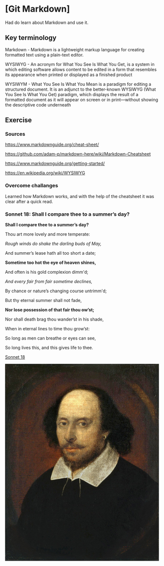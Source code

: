 # [Git Markdown]

Had do learn about Markdown and use it.

## Key terminology

Markdown - Markdown is a lightweight markup language for creating formatted text using a plain-text editor. 

WYSIWYG - An acronym for What You See Is What You Get, is a system in which editing software allows content to be edited in a form that resembles its appearance when printed or displayed as a finished product

WYSIWYM - What You See Is What You Mean is a paradigm for editing a structured document. It is an adjunct to the better-known WYSIWYG (What You See Is What You Get) paradigm, which displays the result of a formatted document as it will appear on screen or in print—without showing the descriptive code underneath



## Exercise
### Sources
https://www.markdownguide.org/cheat-sheet/

https://github.com/adam-p/markdown-here/wiki/Markdown-Cheatsheet

https://www.markdownguide.org/getting-started/

https://en.wikipedia.org/wiki/WYSIWYG




### Overcome challanges
Learned how Markdown works, and with the help of the cheatsheet it was clear after a quick read.

### Sonnet 18: Shall I compare thee to a summer’s day?

**Shall I compare thee to a summer’s day?**

Thou art more lovely and more temperate:

*Rough winds do shake the darling buds of May,*

And summer’s lease hath all too short a date;

**Sometime too hot the eye of heaven shines,**

And often is his gold complexion dimm'd;

*And every fair from fair sometime declines,*

By chance or nature’s changing course untrimm'd;

But thy eternal summer shall not fade,

**Nor lose possession of that fair thou ow’st;**

Nor shall death brag thou wander’st in his shade,

When in eternal lines to time thou grow’st:

   So long as men can breathe or eyes can see,

   So long lives this, and this gives life to thee.

[Sonnet 18](https://poets.org/poem/shall-i-compare-thee-summers-day-sonnet-18)

 ![screenshot](https://github.com/TechGrounds-Cloud8/cloud8-abdeslamazhir/blob/main/00_includes/Shakespeare.png)


   